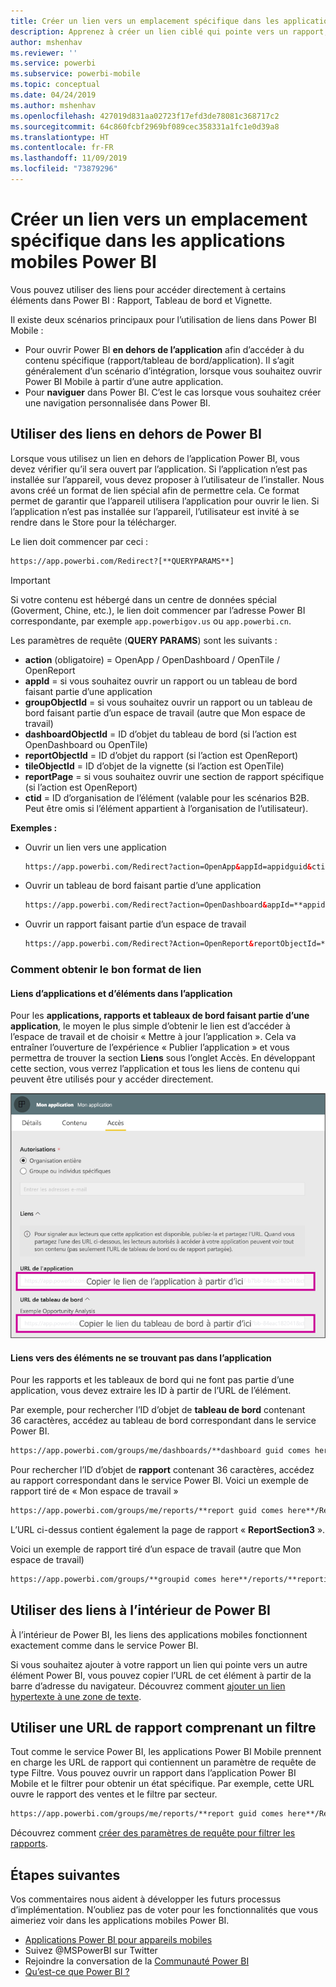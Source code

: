 ```yaml
---
title: Créer un lien vers un emplacement spécifique dans les applications mobiles Power BI
description: Apprenez à créer un lien ciblé qui pointe vers un rapport, une vignette ou un tableau de bord spécifique dans l’application mobile Power BI à l’aide d’un URI (Uniform Resource Identifier).
author: mshenhav
ms.reviewer: ''
ms.service: powerbi
ms.subservice: powerbi-mobile
ms.topic: conceptual
ms.date: 04/24/2019
ms.author: mshenhav
ms.openlocfilehash: 427019d831aa02723f17efd3de78081c368717c2
ms.sourcegitcommit: 64c860fcbf2969bf089cec358331a1fc1e0d39a8
ms.translationtype: HT
ms.contentlocale: fr-FR
ms.lasthandoff: 11/09/2019
ms.locfileid: "73879296"
---
```

# <a name="create-a-link-to-a-specific-location-in-the-power-bi-mobile-apps"></a>Créer un lien vers un emplacement spécifique dans les applications mobiles Power BI
Vous pouvez utiliser des liens pour accéder directement à certains éléments dans Power BI : Rapport, Tableau de bord et Vignette.

Il existe deux scénarios principaux pour l’utilisation de liens dans Power BI Mobile : 

* Pour ouvrir Power BI **en dehors de l’application** afin d’accéder à du contenu spécifique (rapport/tableau de bord/application). Il s’agit généralement d’un scénario d’intégration, lorsque vous souhaitez ouvrir Power BI Mobile à partir d’une autre application. 
* Pour **naviguer** dans Power BI. C’est le cas lorsque vous souhaitez créer une navigation personnalisée dans Power BI.


## <a name="use-links-from-outside-of-power-bi"></a>Utiliser des liens en dehors de Power BI
Lorsque vous utilisez un lien en dehors de l’application Power BI, vous devez vérifier qu’il sera ouvert par l’application. Si l’application n’est pas installée sur l’appareil, vous devez proposer à l’utilisateur de l’installer. Nous avons créé un format de lien spécial afin de permettre cela. Ce format permet de garantir que l’appareil utilisera l’application pour ouvrir le lien. Si l’application n’est pas installée sur l’appareil, l’utilisateur est invité à se rendre dans le Store pour la télécharger.

Le lien doit commencer par ceci :  
```html
https://app.powerbi.com/Redirect?[**QUERYPARAMS**]
```

> [!IMPORTANT]
> Si votre contenu est hébergé dans un centre de données spécial (Goverment, Chine, etc.), le lien doit commencer par l’adresse Power BI correspondante, par exemple `app.powerbigov.us` ou `app.powerbi.cn`.   
>


Les paramètres de requête (**QUERY PARAMS**) sont les suivants :
* **action** (obligatoire) = OpenApp / OpenDashboard / OpenTile / OpenReport
* **appId** = si vous souhaitez ouvrir un rapport ou un tableau de bord faisant partie d’une application 
* **groupObjectId** = si vous souhaitez ouvrir un rapport ou un tableau de bord faisant partie d’un espace de travail (autre que Mon espace de travail)
* **dashboardObjectId** = ID d’objet du tableau de bord (si l’action est OpenDashboard ou OpenTile)
* **reportObjectId** = ID d’objet du rapport (si l’action est OpenReport)
* **tileObjectId** = ID d’objet de la vignette (si l’action est OpenTile)
* **reportPage** = si vous souhaitez ouvrir une section de rapport spécifique (si l’action est OpenReport)
* **ctid** = ID d’organisation de l’élément (valable pour les scénarios B2B. Peut être omis si l’élément appartient à l’organisation de l’utilisateur).

**Exemples :**

* Ouvrir un lien vers une application 
  ```html
  https://app.powerbi.com/Redirect?action=OpenApp&appId=appidguid&ctid=organizationid
  ```

* Ouvrir un tableau de bord faisant partie d’une application 
  ```html
  https://app.powerbi.com/Redirect?action=OpenDashboard&appId=**appidguid**&dashboardObjectId=**dashboardidguid**&ctid=**organizationid**
  ```

* Ouvrir un rapport faisant partie d’un espace de travail
  ```html
  https://app.powerbi.com/Redirect?Action=OpenReport&reportObjectId=**reportidguid**&groupObjectId=**groupidguid**&reportPage=**ReportSectionName**
  ```

### <a name="how-to-get-the-right-link-format"></a>Comment obtenir le bon format de lien

#### <a name="links-of-apps-and-items-in-app"></a>Liens d’applications et d’éléments dans l’application

Pour les **applications, rapports et tableaux de bord faisant partie d’une application**, le moyen le plus simple d’obtenir le lien est d’accéder à l’espace de travail et de choisir « Mettre à jour l’application ». Cela va entraîner l’ouverture de l’expérience « Publier l’application » et vous permettra de trouver la section **Liens** sous l’onglet Accès. En développant cette section, vous verrez l’application et tous les liens de contenu qui peuvent être utilisés pour y accéder directement.

![Liens de publication des applications Power BI ](./media/mobile-apps-links/mobile-link-copy-app-links.png)

#### <a name="links-of-items-not-in-app"></a>Liens vers des éléments ne se trouvant pas dans l’application 

Pour les rapports et les tableaux de bord qui ne font pas partie d’une application, vous devez extraire les ID à partir de l’URL de l’élément.

Par exemple, pour rechercher l’ID d’objet de **tableau de bord** contenant 36 caractères, accédez au tableau de bord correspondant dans le service Power BI. 

```html
https://app.powerbi.com/groups/me/dashboards/**dashboard guid comes here**?ctid=**organization id comes here**`
```

Pour rechercher l’ID d’objet de **rapport** contenant 36 caractères, accédez au rapport correspondant dans le service Power BI.
Voici un exemple de rapport tiré de « Mon espace de travail »

```html
https://app.powerbi.com/groups/me/reports/**report guid comes here**/ReportSection3?ctid=**organization id comes here**`
```
L’URL ci-dessus contient également la page de rapport « **ReportSection3** ».

Voici un exemple de rapport tiré d’un espace de travail (autre que Mon espace de travail)

```html
https://app.powerbi.com/groups/**groupid comes here**/reports/**reportid comes here**/ReportSection1?ctid=**organizationid comes here**
```

## <a name="use-links-inside-power-bi"></a>Utiliser des liens à l’intérieur de Power BI

À l’intérieur de Power BI, les liens des applications mobiles fonctionnent exactement comme dans le service Power BI.

Si vous souhaitez ajouter à votre rapport un lien qui pointe vers un autre élément Power BI, vous pouvez copier l’URL de cet élément à partir de la barre d’adresse du navigateur. Découvrez comment [ajouter un lien hypertexte à une zone de texte](https://docs.microsoft.com/power-bi/service-add-hyperlink-to-text-box).

## <a name="use-report-url-with-filter"></a>Utiliser une URL de rapport comprenant un filtre
Tout comme le service Power BI, les applications Power BI Mobile prennent en charge les URL de rapport qui contiennent un paramètre de requête de type Filtre. Vous pouvez ouvrir un rapport dans l’application Power BI Mobile et le filtrer pour obtenir un état spécifique. Par exemple, cette URL ouvre le rapport des ventes et le filtre par secteur.

```html
https://app.powerbi.com/groups/me/reports/**report guid comes here**/ReportSection3?ctid=**organization id comes here**&filter=Store/Territory eq 'NC'
```

Découvrez comment [créer des paramètres de requête pour filtrer les rapports](https://docs.microsoft.com/power-bi/service-url-filters).

## <a name="next-steps"></a>Étapes suivantes
Vos commentaires nous aident à développer les futurs processus d’implémentation. N’oubliez pas de voter pour les fonctionnalités que vous aimeriez voir dans les applications mobiles Power BI. 

* [Applications Power BI pour appareils mobiles](mobile-apps-for-mobile-devices.md)
* Suivez @MSPowerBI sur Twitter
* Rejoindre la conversation de la [Communauté Power BI](https://community.powerbi.com/)
* [Qu’est-ce que Power BI ?](../../fundamentals/power-bi-overview.md)

